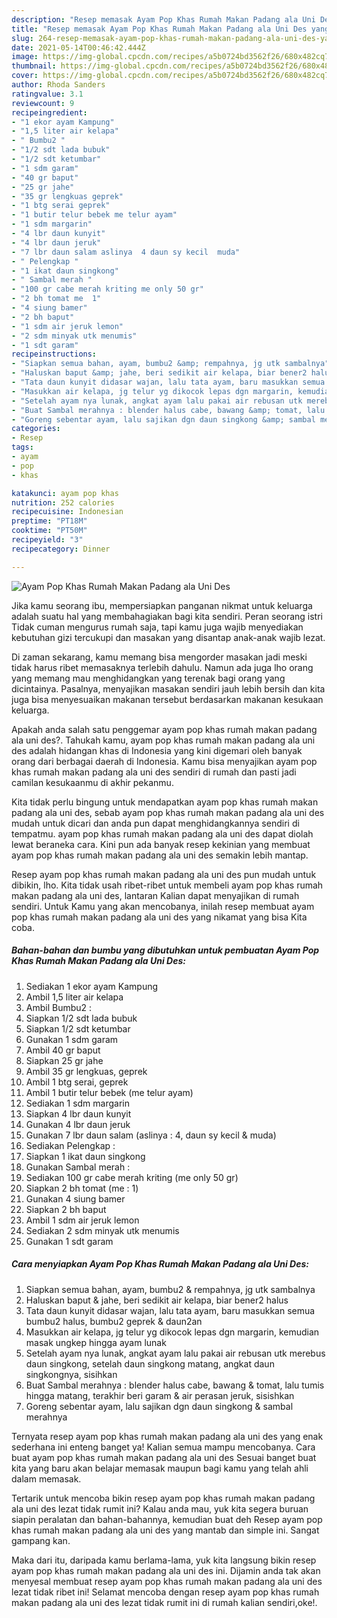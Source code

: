 ```yaml
---
description: "Resep memasak Ayam Pop Khas Rumah Makan Padang ala Uni Des yang nikmat Untuk Jualan"
title: "Resep memasak Ayam Pop Khas Rumah Makan Padang ala Uni Des yang nikmat Untuk Jualan"
slug: 264-resep-memasak-ayam-pop-khas-rumah-makan-padang-ala-uni-des-yang-nikmat-untuk-jualan
date: 2021-05-14T00:46:42.444Z
image: https://img-global.cpcdn.com/recipes/a5b0724bd3562f26/680x482cq70/ayam-pop-khas-rumah-makan-padang-ala-uni-des-foto-resep-utama.jpg
thumbnail: https://img-global.cpcdn.com/recipes/a5b0724bd3562f26/680x482cq70/ayam-pop-khas-rumah-makan-padang-ala-uni-des-foto-resep-utama.jpg
cover: https://img-global.cpcdn.com/recipes/a5b0724bd3562f26/680x482cq70/ayam-pop-khas-rumah-makan-padang-ala-uni-des-foto-resep-utama.jpg
author: Rhoda Sanders
ratingvalue: 3.1
reviewcount: 9
recipeingredient:
- "1 ekor ayam Kampung"
- "1,5 liter air kelapa"
- " Bumbu2 "
- "1/2 sdt lada bubuk"
- "1/2 sdt ketumbar"
- "1 sdm garam"
- "40 gr baput"
- "25 gr jahe"
- "35 gr lengkuas geprek"
- "1 btg serai geprek"
- "1 butir telur bebek me telur ayam"
- "1 sdm margarin"
- "4 lbr daun kunyit"
- "4 lbr daun jeruk"
- "7 lbr daun salam aslinya  4 daun sy kecil  muda"
- " Pelengkap "
- "1 ikat daun singkong"
- " Sambal merah "
- "100 gr cabe merah kriting me only 50 gr"
- "2 bh tomat me  1"
- "4 siung bamer"
- "2 bh baput"
- "1 sdm air jeruk lemon"
- "2 sdm minyak utk menumis"
- "1 sdt garam"
recipeinstructions:
- "Siapkan semua bahan, ayam, bumbu2 &amp; rempahnya, jg utk sambalnya"
- "Haluskan baput &amp; jahe, beri sedikit air kelapa, biar bener2 halus"
- "Tata daun kunyit didasar wajan, lalu tata ayam, baru masukkan semua bumbu2 halus, bumbu2 geprek &amp; daun2an"
- "Masukkan air kelapa, jg telur yg dikocok lepas dgn margarin, kemudian masak ungkep hingga ayam lunak"
- "Setelah ayam nya lunak, angkat ayam lalu pakai air rebusan utk merebus daun singkong, setelah daun singkong matang, angkat daun singkongnya, sisihkan"
- "Buat Sambal merahnya : blender halus cabe, bawang &amp; tomat, lalu tumis hingga matang, terakhir beri garam &amp; air perasan jeruk, sisishkan"
- "Goreng sebentar ayam, lalu sajikan dgn daun singkong &amp; sambal merahnya"
categories:
- Resep
tags:
- ayam
- pop
- khas

katakunci: ayam pop khas 
nutrition: 252 calories
recipecuisine: Indonesian
preptime: "PT18M"
cooktime: "PT50M"
recipeyield: "3"
recipecategory: Dinner

---
```



![Ayam Pop Khas Rumah Makan Padang ala Uni Des](https://img-global.cpcdn.com/recipes/a5b0724bd3562f26/680x482cq70/ayam-pop-khas-rumah-makan-padang-ala-uni-des-foto-resep-utama.jpg)

Jika kamu seorang ibu, mempersiapkan panganan nikmat untuk keluarga adalah suatu hal yang membahagiakan bagi kita sendiri. Peran seorang istri Tidak cuman mengurus rumah saja, tapi kamu juga wajib menyediakan kebutuhan gizi tercukupi dan masakan yang disantap anak-anak wajib lezat.

Di zaman  sekarang, kamu memang bisa mengorder masakan jadi meski tidak harus ribet memasaknya terlebih dahulu. Namun ada juga lho orang yang memang mau menghidangkan yang terenak bagi orang yang dicintainya. Pasalnya, menyajikan masakan sendiri jauh lebih bersih dan kita juga bisa menyesuaikan makanan tersebut berdasarkan makanan kesukaan keluarga. 



Apakah anda salah satu penggemar ayam pop khas rumah makan padang ala uni des?. Tahukah kamu, ayam pop khas rumah makan padang ala uni des adalah hidangan khas di Indonesia yang kini digemari oleh banyak orang dari berbagai daerah di Indonesia. Kamu bisa menyajikan ayam pop khas rumah makan padang ala uni des sendiri di rumah dan pasti jadi camilan kesukaanmu di akhir pekanmu.

Kita tidak perlu bingung untuk mendapatkan ayam pop khas rumah makan padang ala uni des, sebab ayam pop khas rumah makan padang ala uni des mudah untuk dicari dan anda pun dapat menghidangkannya sendiri di tempatmu. ayam pop khas rumah makan padang ala uni des dapat diolah lewat beraneka cara. Kini pun ada banyak resep kekinian yang membuat ayam pop khas rumah makan padang ala uni des semakin lebih mantap.

Resep ayam pop khas rumah makan padang ala uni des pun mudah untuk dibikin, lho. Kita tidak usah ribet-ribet untuk membeli ayam pop khas rumah makan padang ala uni des, lantaran Kalian dapat menyajikan di rumah sendiri. Untuk Kamu yang akan mencobanya, inilah resep membuat ayam pop khas rumah makan padang ala uni des yang nikamat yang bisa Kita coba.

<!--inarticleads1-->

##### Bahan-bahan dan bumbu yang dibutuhkan untuk pembuatan Ayam Pop Khas Rumah Makan Padang ala Uni Des:

1. Sediakan 1 ekor ayam Kampung
1. Ambil 1,5 liter air kelapa
1. Ambil  Bumbu2 :
1. Siapkan 1/2 sdt lada bubuk
1. Siapkan 1/2 sdt ketumbar
1. Gunakan 1 sdm garam
1. Ambil 40 gr baput
1. Siapkan 25 gr jahe
1. Ambil 35 gr lengkuas, geprek
1. Ambil 1 btg serai, geprek
1. Ambil 1 butir telur bebek (me telur ayam)
1. Sediakan 1 sdm margarin
1. Siapkan 4 lbr daun kunyit
1. Gunakan 4 lbr daun jeruk
1. Gunakan 7 lbr daun salam (aslinya : 4, daun sy kecil &amp; muda)
1. Sediakan  Pelengkap :
1. Siapkan 1 ikat daun singkong
1. Gunakan  Sambal merah :
1. Sediakan 100 gr cabe merah kriting (me only 50 gr)
1. Siapkan 2 bh tomat (me : 1)
1. Gunakan 4 siung bamer
1. Siapkan 2 bh baput
1. Ambil 1 sdm air jeruk lemon
1. Sediakan 2 sdm minyak utk menumis
1. Gunakan 1 sdt garam




<!--inarticleads2-->

##### Cara menyiapkan Ayam Pop Khas Rumah Makan Padang ala Uni Des:

1. Siapkan semua bahan, ayam, bumbu2 &amp; rempahnya, jg utk sambalnya
1. Haluskan baput &amp; jahe, beri sedikit air kelapa, biar bener2 halus
1. Tata daun kunyit didasar wajan, lalu tata ayam, baru masukkan semua bumbu2 halus, bumbu2 geprek &amp; daun2an
1. Masukkan air kelapa, jg telur yg dikocok lepas dgn margarin, kemudian masak ungkep hingga ayam lunak
1. Setelah ayam nya lunak, angkat ayam lalu pakai air rebusan utk merebus daun singkong, setelah daun singkong matang, angkat daun singkongnya, sisihkan
1. Buat Sambal merahnya : blender halus cabe, bawang &amp; tomat, lalu tumis hingga matang, terakhir beri garam &amp; air perasan jeruk, sisishkan
1. Goreng sebentar ayam, lalu sajikan dgn daun singkong &amp; sambal merahnya




Ternyata resep ayam pop khas rumah makan padang ala uni des yang enak sederhana ini enteng banget ya! Kalian semua mampu mencobanya. Cara buat ayam pop khas rumah makan padang ala uni des Sesuai banget buat kita yang baru akan belajar memasak maupun bagi kamu yang telah ahli dalam memasak.

Tertarik untuk mencoba bikin resep ayam pop khas rumah makan padang ala uni des lezat tidak rumit ini? Kalau anda mau, yuk kita segera buruan siapin peralatan dan bahan-bahannya, kemudian buat deh Resep ayam pop khas rumah makan padang ala uni des yang mantab dan simple ini. Sangat gampang kan. 

Maka dari itu, daripada kamu berlama-lama, yuk kita langsung bikin resep ayam pop khas rumah makan padang ala uni des ini. Dijamin anda tak akan menyesal membuat resep ayam pop khas rumah makan padang ala uni des lezat tidak ribet ini! Selamat mencoba dengan resep ayam pop khas rumah makan padang ala uni des lezat tidak rumit ini di rumah kalian sendiri,oke!.

